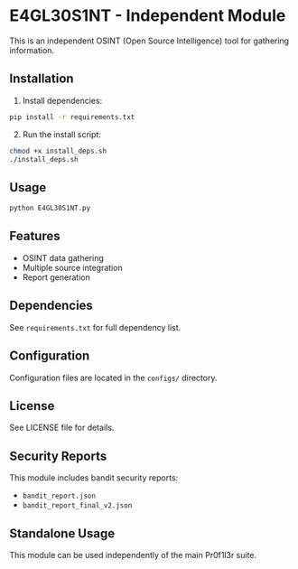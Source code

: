 # E4GL30S1NT - Independent Module

This is an independent OSINT (Open Source Intelligence) tool for gathering information.

## Installation

1. Install dependencies:
```bash
pip install -r requirements.txt
```

2. Run the install script:
```bash
chmod +x install_deps.sh
./install_deps.sh
```

## Usage

```bash
python E4GL30S1NT.py
```

## Features

- OSINT data gathering
- Multiple source integration
- Report generation

## Dependencies

See `requirements.txt` for full dependency list.

## Configuration

Configuration files are located in the `configs/` directory.

## License

See LICENSE file for details.

## Security Reports

This module includes bandit security reports:
- `bandit_report.json`
- `bandit_report_final_v2.json`

## Standalone Usage

This module can be used independently of the main Pr0f1l3r suite.
